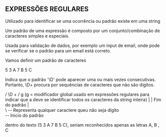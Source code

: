 ## EXPRESSÕES REGULARES

Utilizado para identificar se uma ocorrência ou padrão existe em uma string

Um padrão de uma expressão é composto por um conjunto/combinação de caracteres simples e especiais.

Usada para validação de dados, por exemplo um input de email, onde pode se verificar se o padrão para um email está correto.

Vamos definir um padrão de caracteres

5 3 A 7 B 5 C

Indica que o padrão '\D' pode aparecer uma ou mais vezes consecutivas. Portanto, \D+ procura por sequências de caracteres que não são dígitos.

/ \D + / g (g = modificador global usado em expressões regulares para indicar que a deve se identificar todos os caracteres da string inteira)
|  |   Fim do padrão
|  \
\   -- Representa qualquer caractere queu não seja dígito
 \
  -- Inicio do padrão

  dentro do texto (5 3 A 7 B 5 C), seriam reconhecidos apenas as letras A, B , C